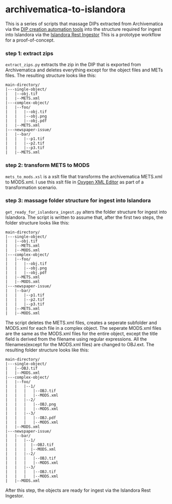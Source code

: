 # archivematica-to-islandora



This is a series of scripts that massage DIPs extracted from Archivematica via the [DIP creation automation tools](https://github.com/artefactual/automation-tools#dip-creation) into the structure required for ingest into Islandora via the [Islandora Rest Ingestor](https://github.com/SFULibrary/islandora_rest_ingester) This is a prototype workflow for a proof-of-concept.

###  step 1: extract zips

`extract_zips.py` extracts the zip in the DIP that is exported from Archivematica  and deletes everything except for the object files and METs files. The resulting structure looks like this:

```
main-directory/
|---single-object/
|	|--obj.tif
|	|--METS.xml
|---complex-object/
|	|--foo/
|	|	|--obj.tif
|	|	|--obj.png
|	|	|--obj.pdf
|	|--METS.xml
|---newspaper-issue/
|	|--bar/
|	|	|--p1.tif
|	|	|--p2.tif
|	|	|--p3.tif
|	|--METS.xml
```

### step 2: transform METS to MODS

`mets_to_mods.xsl` is a xslt file that transforms the archivematica METS.xml to MODS.xml. I use this xslt file in [Oxygen XML Editor](https://www.oxygenxml.com/) as part of a transformation scenario.

### step 3:  massage folder structure for ingest into Islandora

`get_ready_for_islandora_ingest.py` alters the folder structure for ingest into Islandora. The script is written to assume that, after the first two steps, the folder structure looks like this:

```
main-directory/
|---single-object/
|	|--obj.tif
|	|--METS.xml
|	|--MODS.xml
|---complex-object/
|	|--foo/
|	|	|--obj.tif
|	|	|--obj.png
|	|	|--obj.pdf
|	|--METS.xml
|	|--MODS.xml
|---newspaper-issue/
|	|--bar/
|	|	|--p1.tif
|	|	|--p2.tif
|	|	|--p3.tif
|	|--METS.xml
|	|--MODS.xml
```

The script  deletes the METS.xml files, creates a seperate subfolder and MODS.xml for each file in a complex object. The seperate MODS.xml files are the same as the MODS.xml files for the entire object, except the title field is derived from the filename using regular expressions. All the filenames(except for the MODS.xml files) are changed to OBJ.ext. The resulting folder structure looks like this:

```
main-directory/
|---single-object/
|	|--OBJ.tif
|	|--MODS.xml
|---complex-object/
|	|--foo/
|	|	|--1/
|	|	|	|--OBJ.tif
|	|	|	|--MODS.xml
|	|	|--2/
|	|	|	|--OBJ.png
|	|	|	|--MODS.xml
|	|	|--3/
|	|	|	|--OBJ.pdf
|	|	|	|--MODS.xml
|	|--MODS.xml
|---newspaper-issue/
|	|--bar/
|	|	|--1/
|	|	|  |--OBJ.tif
|	|	|  |--MODS.xml
|	|	|--2/
|	|	|	|--OBJ.tif
|	|	|	|--MODS.xml
|	|	|--3/
|	|	|	|--OBJ.tif
|	|	|	|--MODS.xml
|	|--MODS.xml
```

After this step, the objects are ready for ingest via the Islandora Rest Ingestor.  








